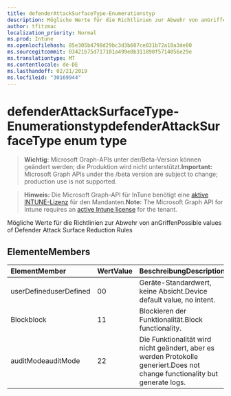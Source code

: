 ```yaml
---
title: defenderAttackSurfaceType-Enumerationstyp
description: Mögliche Werte für die Richtlinien zur Abwehr von anGriffen
author: tfitzmac
localization_priority: Normal
ms.prod: Intune
ms.openlocfilehash: 85e305b4798d29bc3d3b607ce031b72a10a3de80
ms.sourcegitcommit: 03421b75d717101a499e0b311890f5714056e29e
ms.translationtype: MT
ms.contentlocale: de-DE
ms.lasthandoff: 02/21/2019
ms.locfileid: "30169944"
---
```

# <a name="defenderattacksurfacetype-enum-type"></a><span data-ttu-id="51778-103">defenderAttackSurfaceType-Enumerationstyp</span><span class="sxs-lookup"><span data-stu-id="51778-103">defenderAttackSurfaceType enum type</span></span>

> <span data-ttu-id="51778-104">**Wichtig:** Microsoft Graph-APIs unter der/Beta-Version können geändert werden; die Produktion wird nicht unterstützt.</span><span class="sxs-lookup"><span data-stu-id="51778-104">**Important:** Microsoft Graph APIs under the /beta version are subject to change; production use is not supported.</span></span>

> <span data-ttu-id="51778-105">**Hinweis:** Die Microsoft Graph-API für InTune benötigt eine [aktive INTUNE-Lizenz](https://go.microsoft.com/fwlink/?linkid=839381) für den Mandanten.</span><span class="sxs-lookup"><span data-stu-id="51778-105">**Note:** The Microsoft Graph API for Intune requires an [active Intune license](https://go.microsoft.com/fwlink/?linkid=839381) for the tenant.</span></span>

<span data-ttu-id="51778-106">Mögliche Werte für die Richtlinien zur Abwehr von anGriffen</span><span class="sxs-lookup"><span data-stu-id="51778-106">Possible values of Defender Attack Surface Reduction Rules</span></span>

## <a name="members"></a><span data-ttu-id="51778-107">Elemente</span><span class="sxs-lookup"><span data-stu-id="51778-107">Members</span></span>
|<span data-ttu-id="51778-108">Element</span><span class="sxs-lookup"><span data-stu-id="51778-108">Member</span></span>|<span data-ttu-id="51778-109">Wert</span><span class="sxs-lookup"><span data-stu-id="51778-109">Value</span></span>|<span data-ttu-id="51778-110">Beschreibung</span><span class="sxs-lookup"><span data-stu-id="51778-110">Description</span></span>|
|:---|:---|:---|
|<span data-ttu-id="51778-111">userDefined</span><span class="sxs-lookup"><span data-stu-id="51778-111">userDefined</span></span>|<span data-ttu-id="51778-112">0</span><span class="sxs-lookup"><span data-stu-id="51778-112">0</span></span>|<span data-ttu-id="51778-113">Geräte-Standardwert, keine Absicht.</span><span class="sxs-lookup"><span data-stu-id="51778-113">Device default value, no intent.</span></span>|
|<span data-ttu-id="51778-114">Block</span><span class="sxs-lookup"><span data-stu-id="51778-114">block</span></span>|<span data-ttu-id="51778-115">1</span><span class="sxs-lookup"><span data-stu-id="51778-115">1</span></span>|<span data-ttu-id="51778-116">Blockieren der Funktionalität.</span><span class="sxs-lookup"><span data-stu-id="51778-116">Block functionality.</span></span>|
|<span data-ttu-id="51778-117">auditMode</span><span class="sxs-lookup"><span data-stu-id="51778-117">auditMode</span></span>|<span data-ttu-id="51778-118">2</span><span class="sxs-lookup"><span data-stu-id="51778-118">2</span></span>|<span data-ttu-id="51778-119">Die Funktionalität wird nicht geändert, aber es werden Protokolle generiert.</span><span class="sxs-lookup"><span data-stu-id="51778-119">Does not change functionality but generate logs.</span></span>|




